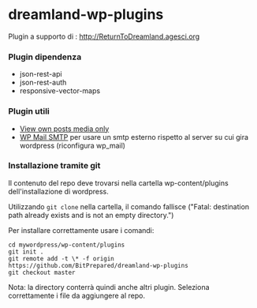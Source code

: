 dreamland-wp-plugins
====================

Plugin a supporto di : http://ReturnToDreamland.agesci.org 


### Plugin dipendenza

* json-rest-api
* json-rest-auth
* responsive-vector-maps 

### Plugin utili 
 * [View own posts media only](https://wordpress.org/plugins/view-own-posts-media-only/)
 * [WP Mail SMTP](https://wordpress.org/plugins/wp-mail-smtp/) per usare un smtp esterno rispetto al server su cui gira wordpress (riconfigura wp_mail) 

### Installazione tramite git

Il contenuto del repo deve trovarsi nella cartella
wp-content/plugins dell'installazione di wordpress.

Utilizzando `git clone` nella cartella, il comando fallisce 
("Fatal: destination path already exists and is not an empty directory.")

Per installare correttamente usare i comandi:
```
cd mywordpress/wp-content/plugins
git init .
git remote add -t \* -f origin https://github.com/BitPrepared/dreamland-wp-plugins
git checkout master
```
Nota: la directory conterrà quindi anche altri plugin. Seleziona correttamente i file da
aggiungere al repo.

